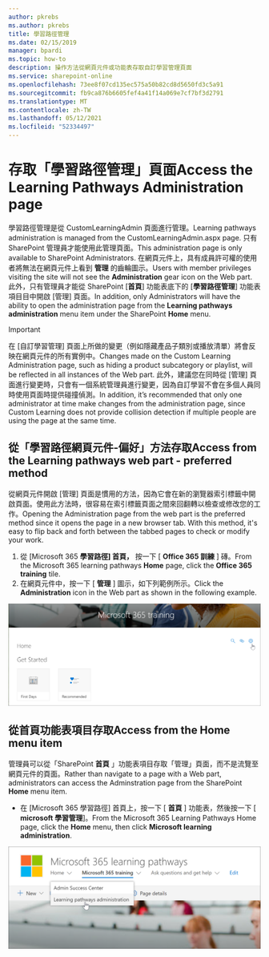 ```yaml
---
author: pkrebs
ms.author: pkrebs
title: 學習路徑管理
ms.date: 02/15/2019
manager: bpardi
ms.topic: how-to
description: 操作方法從網頁元件或功能表存取自訂學習管理頁面
ms.service: sharepoint-online
ms.openlocfilehash: 73ee8f07cd135ec575a50b82cd8d5650fd3c5a91
ms.sourcegitcommit: fb9ca876b6605fef4a41f14a069e7cf7bf3d2791
ms.translationtype: MT
ms.contentlocale: zh-TW
ms.lasthandoff: 05/12/2021
ms.locfileid: "52334497"
---
```

# <a name="access-the-learning-pathways-administration-page"></a><span data-ttu-id="e8fd4-103">存取「學習路徑管理」頁面</span><span class="sxs-lookup"><span data-stu-id="e8fd4-103">Access the Learning Pathways Administration page</span></span>

<span data-ttu-id="e8fd4-104">學習路徑管理是從 CustomLearningAdmin 頁面進行管理。</span><span class="sxs-lookup"><span data-stu-id="e8fd4-104">Learning pathways administration is managed from the CustomLearningAdmin.aspx page.</span></span> <span data-ttu-id="e8fd4-105">只有 SharePoint 管理員才能使用此管理頁面。</span><span class="sxs-lookup"><span data-stu-id="e8fd4-105">This administration page is only available to SharePoint Administrators.</span></span> <span data-ttu-id="e8fd4-106">在網頁元件上，具有成員許可權的使用者將無法在網頁元件上看到 **管理** 的齒輪圖示。</span><span class="sxs-lookup"><span data-stu-id="e8fd4-106">Users with member privileges visiting the site will not see the **Administration** gear icon on the Web part.</span></span> <span data-ttu-id="e8fd4-107">此外，只有管理員才能從 SharePoint [**首頁**] 功能表底下的 [**學習路徑管理**] 功能表項目目中開啟 [管理] 頁面。</span><span class="sxs-lookup"><span data-stu-id="e8fd4-107">In addition, only Administrators will have the ability to open the administration page from the **Learning pathways administration** menu item under the SharePoint **Home** menu.</span></span> 

> [!IMPORTANT]
> <span data-ttu-id="e8fd4-108">在 [自訂學習管理] 頁面上所做的變更（例如隱藏產品子類別或播放清單）將會反映在網頁元件的所有實例中。</span><span class="sxs-lookup"><span data-stu-id="e8fd4-108">Changes made on the Custom Learning Administration page, such as hiding a product subcategory or playlist, will be reflected in all instances of the Web part.</span></span> <span data-ttu-id="e8fd4-109">此外，建議您在同時從 [管理] 頁面進行變更時，只會有一個系統管理員進行變更，因為自訂學習不會在多個人員同時使用頁面時提供碰撞偵測。</span><span class="sxs-lookup"><span data-stu-id="e8fd4-109">In addition, it’s recommended that only one administrator at time make changes from the administration page, since Custom Learning does not provide collision detection if multiple people are using the page at the same time.</span></span>  

## <a name="access-from-the-learning-pathways-web-part---preferred-method"></a><span data-ttu-id="e8fd4-110">從「學習路徑網頁元件-偏好」方法存取</span><span class="sxs-lookup"><span data-stu-id="e8fd4-110">Access from the Learning pathways web part - preferred method</span></span>
<span data-ttu-id="e8fd4-111">從網頁元件開啟 [管理] 頁面是慣用的方法，因為它會在新的瀏覽器索引標籤中開啟頁面。使用此方法時，很容易在索引標籤頁面之間來回翻轉以檢查或修改您的工作。</span><span class="sxs-lookup"><span data-stu-id="e8fd4-111">Opening the Administration page from the web part is the preferred method since it opens the page in a new browser tab. With this method, it's easy to flip back and forth between the tabbed pages to check or modify your work.</span></span>  

1. <span data-ttu-id="e8fd4-112">從 [Microsoft 365 **學習路徑] 首頁，** 按一下 [ **Office 365 訓練** ] 磚。</span><span class="sxs-lookup"><span data-stu-id="e8fd4-112">From the Microsoft 365 learning pathways **Home** page, click the **Office 365 training** tile.</span></span>
2. <span data-ttu-id="e8fd4-113">在網頁元件中，按一下 [ **管理** ] 圖示，如下列範例所示。</span><span class="sxs-lookup"><span data-stu-id="e8fd4-113">Click the **Administration** icon in the Web part as shown in the following example.</span></span>

![手形指標圖示會指向 Microsoft 365 訓練視窗中的 [管理] 圖示。](media/cg-adminaccbtn.png)

## <a name="access-from-the-home-menu-item"></a><span data-ttu-id="e8fd4-115">從首頁功能表項目存取</span><span class="sxs-lookup"><span data-stu-id="e8fd4-115">Access from the Home menu item</span></span>
<span data-ttu-id="e8fd4-116">管理員可以從「SharePoint **首頁** 」功能表項目存取「管理」頁面，而不是流覽至網頁元件的頁面。</span><span class="sxs-lookup"><span data-stu-id="e8fd4-116">Rather than navigate to a page with a Web part, administrators can access the Adminstration page from the SharePoint **Home** menu item.</span></span> 

- <span data-ttu-id="e8fd4-117">在 [Microsoft 365 學習路徑] 首頁上，按一下 [ **首頁** ] 功能表，然後按一下 [ **microsoft 學習管理**]。</span><span class="sxs-lookup"><span data-stu-id="e8fd4-117">From the Microsoft 365 Learning Pathways Home page, click the **Home** menu, then click **Microsoft learning administration**.</span></span>

![手形的指標圖示會在 [管理] 選項中指向。](media/cg-adminaccmenu.png)